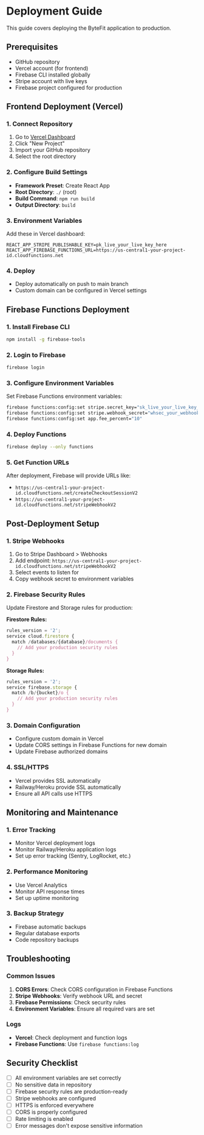 # Deployment Guide

This guide covers deploying the ByteFit application to production.

## Prerequisites

- GitHub repository
- Vercel account (for frontend)
- Firebase CLI installed globally
- Stripe account with live keys
- Firebase project configured for production

## Frontend Deployment (Vercel)

### 1. Connect Repository
1. Go to [Vercel Dashboard](https://vercel.com/dashboard)
2. Click "New Project"
3. Import your GitHub repository
4. Select the root directory

### 2. Configure Build Settings
- **Framework Preset**: Create React App
- **Root Directory**: `./` (root)
- **Build Command**: `npm run build`
- **Output Directory**: `build`

### 3. Environment Variables
Add these in Vercel dashboard:
```
REACT_APP_STRIPE_PUBLISHABLE_KEY=pk_live_your_live_key_here
REACT_APP_FIREBASE_FUNCTIONS_URL=https://us-central1-your-project-id.cloudfunctions.net
```

### 4. Deploy
- Deploy automatically on push to main branch
- Custom domain can be configured in Vercel settings

## Firebase Functions Deployment

### 1. Install Firebase CLI
```bash
npm install -g firebase-tools
```

### 2. Login to Firebase
```bash
firebase login
```

### 3. Configure Environment Variables
Set Firebase Functions environment variables:
```bash
firebase functions:config:set stripe.secret_key="sk_live_your_live_key_here"
firebase functions:config:set stripe.webhook_secret="whsec_your_webhook_secret_here"
firebase functions:config:set app.fee_percent="10"
```

### 4. Deploy Functions
```bash
firebase deploy --only functions
```

### 5. Get Function URLs
After deployment, Firebase will provide URLs like:
- `https://us-central1-your-project-id.cloudfunctions.net/createCheckoutSessionV2`
- `https://us-central1-your-project-id.cloudfunctions.net/stripeWebhookV2`

## Post-Deployment Setup

### 1. Stripe Webhooks
1. Go to Stripe Dashboard > Webhooks
2. Add endpoint: `https://us-central1-your-project-id.cloudfunctions.net/stripeWebhookV2`
3. Select events to listen for
4. Copy webhook secret to environment variables

### 2. Firebase Security Rules
Update Firestore and Storage rules for production:

**Firestore Rules:**
```javascript
rules_version = '2';
service cloud.firestore {
  match /databases/{database}/documents {
    // Add your production security rules
  }
}
```

**Storage Rules:**
```javascript
rules_version = '2';
service firebase.storage {
  match /b/{bucket}/o {
    // Add your production security rules
  }
}
```

### 3. Domain Configuration
- Configure custom domain in Vercel
- Update CORS settings in Firebase Functions for new domain
- Update Firebase authorized domains

### 4. SSL/HTTPS
- Vercel provides SSL automatically
- Railway/Heroku provide SSL automatically
- Ensure all API calls use HTTPS

## Monitoring and Maintenance

### 1. Error Tracking
- Monitor Vercel deployment logs
- Monitor Railway/Heroku application logs
- Set up error tracking (Sentry, LogRocket, etc.)

### 2. Performance Monitoring
- Use Vercel Analytics
- Monitor API response times
- Set up uptime monitoring

### 3. Backup Strategy
- Firebase automatic backups
- Regular database exports
- Code repository backups

## Troubleshooting

### Common Issues
1. **CORS Errors**: Check CORS configuration in Firebase Functions
2. **Stripe Webhooks**: Verify webhook URL and secret
3. **Firebase Permissions**: Check security rules
4. **Environment Variables**: Ensure all required vars are set

### Logs
- **Vercel**: Check deployment and function logs
- **Firebase Functions**: Use `firebase functions:log`

## Security Checklist

- [ ] All environment variables are set correctly
- [ ] No sensitive data in repository
- [ ] Firebase security rules are production-ready
- [ ] Stripe webhooks are configured
- [ ] HTTPS is enforced everywhere
- [ ] CORS is properly configured
- [ ] Rate limiting is enabled
- [ ] Error messages don't expose sensitive information